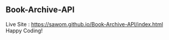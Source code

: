 ## Book-Archive-API <br>
Live Site : https://sawom.github.io/Book-Archive-API/index.html  <br> 
Happy Coding!
